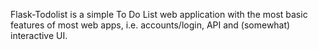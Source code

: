 Flask-Todolist is a simple To Do List web application with the most basic features of most web apps, i.e. accounts/login, API and (somewhat) interactive UI.
